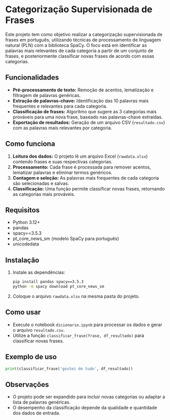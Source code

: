 # Categorização Supervisionada de Frases

Este projeto tem como objetivo realizar a categorização supervisionada de frases em português, utilizando técnicas de processamento de linguagem natural (PLN) com a biblioteca SpaCy. O foco está em identificar as palavras mais relevantes de cada categoria a partir de um conjunto de frases, e posteriormente classificar novas frases de acordo com essas categorias.

## Funcionalidades

- **Pré-processamento de texto:** Remoção de acentos, lematização e filtragem de palavras genéricas.
- **Extração de palavras-chave:** Identificação das 10 palavras mais frequentes e relevantes para cada categoria.
- **Classificação de frases:** Algoritmo que sugere as 3 categorias mais prováveis para uma nova frase, baseado nas palavras-chave extraídas.
- **Exportação de resultados:** Geração de um arquivo CSV (`resultado.csv`) com as palavras mais relevantes por categoria.

## Como funciona

1. **Leitura dos dados:** O projeto lê um arquivo Excel (`rawdata.xlsx`) contendo frases e suas respectivas categorias.
2. **Processamento:** Cada frase é processada para remover acentos, lematizar palavras e eliminar termos genéricos.
3. **Contagem e seleção:** As palavras mais frequentes de cada categoria são selecionadas e salvas.
4. **Classificação:** Uma função permite classificar novas frases, retornando as categorias mais prováveis.

## Requisitos

- Python 3.12+
- pandas
- spacy==3.5.3
- pt_core_news_sm (modelo SpaCy para português)
- unicodedata

## Instalação

1. Instale as dependências:
   ```bash
   pip install pandas spacy==3.5.3
   python -m spacy download pt_core_news_sm
   ```

2. Coloque o arquivo `rawdata.xlsx` na mesma pasta do projeto.

## Como usar

- Execute o notebook `dicionario.ipynb` para processar os dados e gerar o arquivo `resultado.csv`.
- Utilize a função `classificar_frase(frase, df_resultado)` para classificar novas frases.

## Exemplo de uso

```python
print(classificar_frase('gostei de tudo', df_resultado))
```

## Observações

- O projeto pode ser expandido para incluir novas categorias ou adaptar a lista de palavras genéricas.
- O desempenho da classificação depende da qualidade e quantidade dos dados de entrada. 